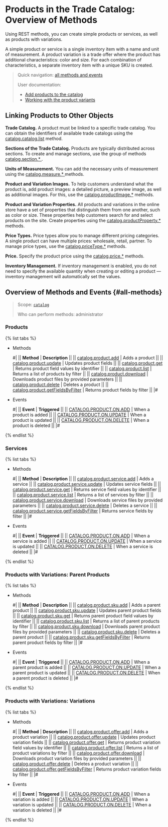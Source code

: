 # Products in the Trade Catalog: Overview of Methods

Using REST methods, you can create simple products or services, as well as products with variations.

A simple product or service is a single inventory item with a name and unit of measurement. A product variation is a trade offer where the product has additional characteristics: color and size. For each combination of characteristics, a separate inventory item with a unique SKU is created.

> Quick navigation: [all methods and events](#all-methods)
> 
> User documentation: 
>   - [Add products to the catalog](https://helpdesk.bitrix24.com/open/18532198/)
>   - [Working with the product variants](https://helpdesk.bitrix24.com/open/18839102/)

## Linking Products to Other Objects

**Trade Catalog.** A product must be linked to a specific trade catalog. You can obtain the identifiers of available trade catalogs using the [catalog.catalog.list](../catalog/catalog-catalog-list.md) method.

**Sections of the Trade Catalog.** Products are typically distributed across sections. To create and manage sections, use the group of methods [catalog.section.* ](../section/index.md).

**Units of Measurement.** You can add the necessary units of measurement using the [catalog.measure.* ](../measure/index.md) methods.

**Product and Variation Images.** To help customers understand what the product is, add product images: a detailed picture, a preview image, as well as additional images. For this, use the [catalog.productImage.*](../product-image/index.md) methods.

**Product and Variation Properties.** All products and variations in the online store have a set of properties that distinguish them from one another, such as color or size. These properties help customers search for and select products on the site. Create properties using the [catalog.productProperty.*](../product-property/index.md) methods.

**Price Types.** Price types allow you to manage different pricing categories. A single product can have multiple prices: wholesale, retail, partner. To manage price types, use the [catalog.priceType.*](../price-type/index.md) methods.

**Price.** Specify the product price using the [catalog.price.*](../price/index.md) methods.

**Inventory Management.** If inventory management is enabled, you do not need to specify the available quantity when creating or editing a product — inventory management will automatically set the values.

## Overview of Methods and Events {#all-methods}

> Scope: [`catalog`](../../scopes/permissions.md)
>
> Who can perform methods: administrator

### Products

{% list tabs %}

- Methods

    #|
    || **Method** | **Description** ||
    || [catalog.product.add](./catalog-product-add.md) | Adds a product ||
    || [catalog.product.update](./catalog-product-update.md) | Updates product fields ||
    || [catalog.product.get](./catalog-product-get.md) | Returns product field values by identifier ||
    || [catalog.product.list](./catalog-product-list.md) | Returns a list of products by filter ||
    || [catalog.product.download](./catalog-product-download.md) | Downloads product files by provided parameters ||
    || [catalog.product.delete](./catalog-product-delete.md) | Deletes a product ||
    || [catalog.product.getFieldsByFilter](./catalog-product-get-fields-by-filter.md) | Returns product fields by filter ||
    |#

- Events

    #|
    || **Event** | **Triggered** ||
    || [CATALOG.PRODUCT.ON.ADD](./events/catalog-product-on-add.md) | When a product is added ||
    || [CATALOG.PRODUCT.ON.UPDATE](./events/catalog-product-on-update.md) | When a product is updated ||
    || [CATALOG.PRODUCT.ON.DELETE](./events/catalog-product-on-delete.md) | When a product is deleted ||
    |#

{% endlist %}

### Services

{% list tabs %}

- Methods

    #|
    || **Method** | **Description** ||
    || [catalog.product.service.add](./service/catalog-product-service-add.md) | Adds a service ||
    || [catalog.product.service.update](./service/catalog-product-service-update.md) | Updates service fields ||
    || [catalog.product.service.get](./service/catalog-product-service-get.md) | Returns service field values by identifier ||
    || [catalog.product.service.list](./service/catalog-product-service-list.md) | Returns a list of services by filter ||
    || [catalog.product.service.download](./service/catalog-product-service-download.md) | Downloads service files by provided parameters ||
    || [catalog.product.service.delete](./service/catalog-product-service-delete.md) | Deletes a service ||
    || [catalog.product.service.getFieldsByFilter](./service/catalog-product-service-get-fields-by-filter.md) | Returns service fields by filter ||
    |#

- Events

    #|
    || **Event** | **Triggered** ||
    || [CATALOG.PRODUCT.ON.ADD](./events/catalog-product-on-add.md) | When a service is added ||
    || [CATALOG.PRODUCT.ON.UPDATE](./events/catalog-product-on-update.md) | When a service is updated ||
    || [CATALOG.PRODUCT.ON.DELETE](./events/catalog-product-on-delete.md) | When a service is deleted ||
    |#

{% endlist %}

### Products with Variations: Parent Products

{% list tabs %}

- Methods

    #|
    || **Method** | **Description** ||
    || [catalog.product.sku.add](./sku/catalog-product-sku-add.md) | Adds a parent product ||
    || [catalog.product.sku.update](./sku/catalog-product-sku-update.md) | Updates parent product fields ||
    || [catalog.product.sku.get](./sku/catalog-product-sku-get.md) | Returns parent product field values by identifier ||
    || [catalog.product.sku.list](./sku/catalog-product-sku-list.md) | Returns a list of parent products by filter ||
    || [catalog.product.sku.download](./sku/catalog-product-sku-download.md) | Downloads parent product files by provided parameters ||
    || [catalog.product.sku.delete](./sku/catalog-product-sku-delete.md) | Deletes a parent product ||
    || [catalog.product.sku.getFieldsByFilter](./sku/catalog-product-sku-get-fields-by-filter.md) | Returns parent product fields by filter ||
    |#

- Events

    #|
    || **Event** | **Triggered** ||
    || [CATALOG.PRODUCT.ON.ADD](./events/catalog-product-on-add.md) | When a parent product is added ||
    || [CATALOG.PRODUCT.ON.UPDATE](./events/catalog-product-on-update.md) | When a parent product is updated ||
    || [CATALOG.PRODUCT.ON.DELETE](./events/catalog-product-on-delete.md) | When a parent product is deleted ||
    |#

{% endlist %}

### Products with Variations: Variations

{% list tabs %}

- Methods

    #|
    || **Method** | **Description** ||
    || [catalog.product.offer.add](./offer/catalog-product-offer-add.md) | Adds a product variation ||
    || [catalog.product.offer.update](./offer/catalog-product-offer-update.md) | Updates product variation fields ||
    || [catalog.product.offer.get](./offer/catalog-product-offer-get.md) | Returns product variation field values by identifier ||
    || [catalog.product.offer.list](./offer/catalog-product-offer-list.md) | Returns a list of product variations by filter ||
    || [catalog.product.offer.download](./offer/catalog-product-offer-download.md) | Downloads product variation files by provided parameters ||
    || [catalog.product.offer.delete](./offer/catalog-product-offer-delete.md) | Deletes a product variation ||
    || [catalog.product.offer.getFieldsByFilter](./offer/catalog-product-offer-get-fields-by-filter.md) | Returns product variation fields by filter ||
    |#

- Events

    #|
    || **Event** | **Triggered** ||
    || [CATALOG.PRODUCT.ON.ADD](./events/catalog-product-on-add.md) | When a variation is added ||
    || [CATALOG.PRODUCT.ON.UPDATE](./events/catalog-product-on-update.md) | When a variation is updated ||
    || [CATALOG.PRODUCT.ON.DELETE](./events/catalog-product-on-delete.md) | When a variation is deleted ||
    |#

{% endlist %}